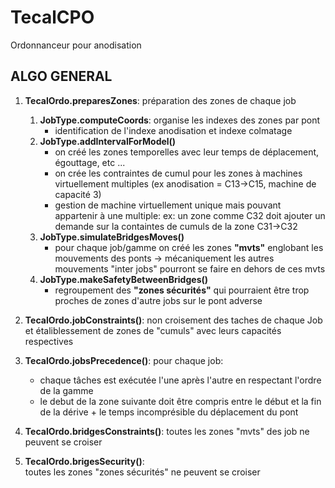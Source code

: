 # TecalCPO
Ordonnanceur pour anodisation

## ALGO GENERAL

1.  **TecalOrdo.preparesZones**: préparation des zones de chaque job 
	1. **JobType.computeCoords**: 	organise les indexes des zones par pont
		- identification de l'indexe anodisation et indexe colmatage
	2. **JobType.addIntervalForModel()**
		- on créé les zones temporelles avec leur temps de déplacement, égouttage, etc ...
		- on crée les contraintes de cumul pour les zones à machines virtuellement multiples (ex anodisation = C13->C15, machine de capacité 3)
		- gestion de machine virtuellement unique mais pouvant appartenir à une multiple:
		    ex: un zone comme C32  doit ajouter un demande sur la containtes de cumuls de la zone C31->C32
	3. **JobType.simulateBridgesMoves()**
		- pour chaque job/gamme on créé les zones **"mvts"** englobant les mouvements des ponts -> mécaniquement les autres mouvements "inter jobs" pourront se faire en dehors de ces mvts
	4. **JobType.makeSafetyBetweenBridges()**		
		- regroupement des **"zones sécurités"** qui pourraient être trop proches de zones d'autre jobs sur le pont adverse 
2. **TecalOrdo.jobConstraints()**:
	non croisement des taches de chaque Job et étaliblessement de zones de "cumuls" avec leurs capacités respectives	
	
3. **TecalOrdo.jobsPrecedence()**:
	pour chaque job:
    - chaque tâches est exécutée l'une après l'autre en respectant l'ordre de la gamme    
    - le debut de la zone suivante doit être compris entre le début et la fin de la dérive + le temps incomprésible du déplacement du pont
		
4. **TecalOrdo.bridgesConstraints()**:
	toutes les zones "mvts" des job ne peuvent se croiser
5. **TecalOrdo.brigesSecurity()**:	
	toutes les zones "zones sécurités" ne peuvent se croiser

